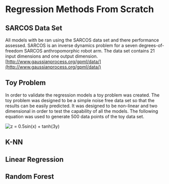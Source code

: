 # Regression Methods From Scratch
## SARCOS Data Set
All models with be ran using the SARCOS data set and there performance assessed. SARCOS is an inverse dynamics problem for a seven degrees-of-freedom SARCOS anthropomorphic robot arm. The data set contains 21 input dimensions and one output dimension.
[http://www.gaussianprocess.org/gpml/data/](http://www.gaussianprocess.org/gpml/data/)

## Toy Problem
In  order  to  validate  the  regression  models  a  toy  problem  was  created.  The toy problem was designed to be a simple noise free data set so that the results can be easily predicted. It was designed to be non-linear and two dimensional in order to test the capability of all the models. The following equation was used to generate 500 data points of the toy data set.

![z = 0.5sin(x) + tanh(3y)](https://render.githubusercontent.com/render/math?math=z%20%3D%200.5sin(x)%20%2B%20tanh(3y))


## K-NN

## Linear Regression

## Random Forest
